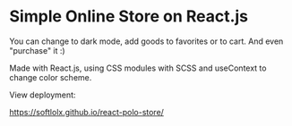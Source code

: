 # Simple Online Store on React.js

You can change to dark mode, add goods to favorites or to cart. And even "purchase" it :)

Made with React.js, using CSS modules with SCSS and useContext to change color scheme.

View deployment:

https://softlolx.github.io/react-polo-store/
